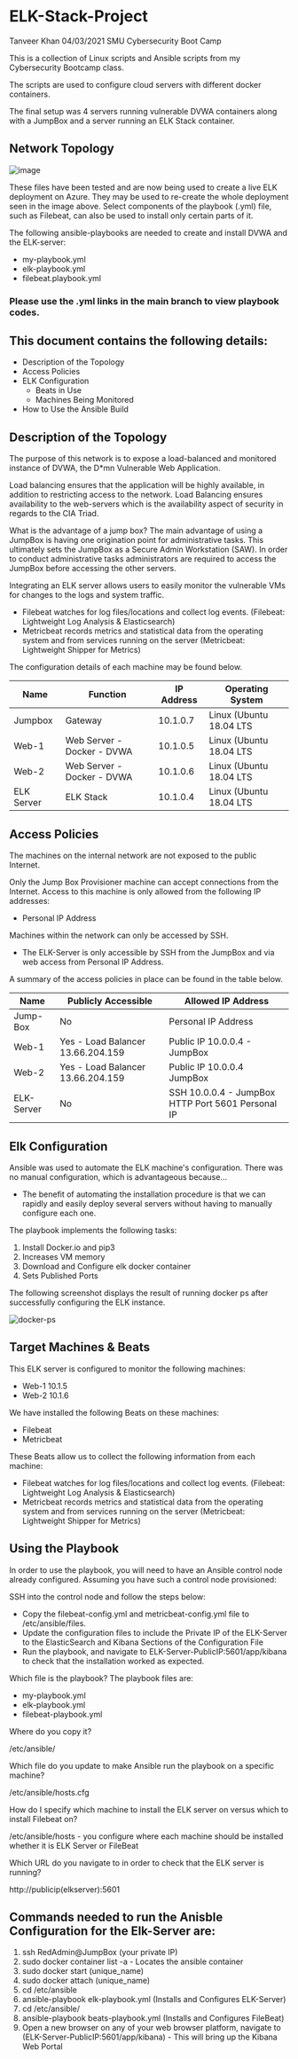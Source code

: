 # ELK-Stack-Project

Tanveer Khan 04/03/2021 SMU Cybersecurity Boot Camp

This is a collection of Linux scripts and Ansible scripts from my Cybersecurity Bootcamp class.

The scripts are used to configure cloud servers with different docker containers.

The final setup was 4 servers running vulnerable DVWA containers along with a JumpBox and a server running an ELK Stack container.

## Network Topology

![image](https://user-images.githubusercontent.com/74847116/127726650-730e7627-7b1e-4340-b4b7-44b6b8a1a9ea.png)

These files have been tested and are now being used to create a live ELK deployment on Azure. They may be used to re-create the whole deployment seen in the image above. Select components of the playbook (.yml) file, such as Filebeat, can also be used to install only certain parts of it.

The following ansible-playbooks are needed to create and install DVWA and the ELK-server:

- my-playbook.yml
- elk-playbook.yml
- filebeat.playbook.yml

### Please use the .yml links in the main branch to view playbook codes.

## This document contains the following details:

- Description of the Topology
- Access Policies
- ELK Configuration
  - Beats in Use
  - Machines Being Monitored
- How to Use the Ansible Build

## Description of the Topology

The purpose of this network is to expose a load-balanced and monitored instance of DVWA, the D*mn Vulnerable Web Application.

Load balancing ensures that the application will be highly available, in addition to restricting access to the network. Load Balancing ensures availability to the web-servers which is the availability aspect of security in regards to the CIA Triad.

What is the advantage of a jump box? The main advantage of using a JumpBox is having one origination point for administrative tasks. This ultimately sets the JumpBox as a Secure Admin Workstation (SAW). In order to conduct administrative tasks administrators are required to access the JumpBox before accessing the other servers.

Integrating an ELK server allows users to easily monitor the vulnerable VMs for changes to the logs and system traffic.

- Filebeat watches for log files/locations and collect log events. (Filebeat: Lightweight Log Analysis & Elasticsearch)
- Metricbeat records metrics and statistical data from the operating system and from services running on the server (Metricbeat: Lightweight Shipper for Metrics)

The configuration details of each machine may be found below.

| Name | Function | IP Address | Operating System |
| --- | --- | --- | --- |
| Jumpbox | Gateway | 10.1.0.7 | Linux (Ubuntu 18.04 LTS |
| Web-1 | Web Server - Docker - DVWA | 10.1.0.5 | Linux (Ubuntu 18.04 LTS |
| Web-2 | Web Server - Docker - DVWA | 10.1.0.6 | Linux (Ubuntu 18.04 LTS |
| ELK Server | ELK Stack | 10.1.0.4 | Linux (Ubuntu 18.04 LTS |

## Access Policies

The machines on the internal network are not exposed to the public Internet.

Only the Jump Box Provisioner machine can accept connections from the Internet. Access to this machine is only allowed from the following IP addresses:

- Personal IP Address

Machines within the network can only be accessed by SSH.

- The ELK-Server is only accessible by SSH from the JumpBox and via web access from Personal IP Address.

A summary of the access policies in place can be found in the table below.

| Name	| Publicly Accessible |	Allowed IP Address |
| --- | --- | --- |
| Jump-Box |	No	| Personal IP Address |
| Web-1	| Yes - Load Balancer	13.66.204.159 | Public IP 10.0.0.4 - JumpBox |
| Web-2 |	Yes - Load Balancer	13.66.204.159 | Public IP 10.0.0.4 JumpBox |
| ELK-Server |	No |	SSH 10.0.0.4 - JumpBox HTTP Port 5601 Personal IP |

## Elk Configuration

Ansible was used to automate the ELK machine's configuration. There was no manual configuration, which is advantageous because...

- The benefit of automating the installation procedure is that we can rapidly and easily deploy several servers without having to manually configure each one.

The playbook implements the following tasks:

1. Install Docker.io and pip3
2. Increases VM memory
3. Download and Configure elk docker container
4. Sets Published Ports

The following screenshot displays the result of running docker ps after successfully configuring the ELK instance.

![docker-ps](https://user-images.githubusercontent.com/74847116/127727841-acccfd8a-2995-46ae-9236-05bc7078788b.png)

## Target Machines & Beats

This ELK server is configured to monitor the following machines:

- Web-1 10.1.5
- Web-2 10.1.6

We have installed the following Beats on these machines:

- Filebeat
- Metricbeat

These Beats allow us to collect the following information from each machine:

- Filebeat watches for log files/locations and collect log events. (Filebeat: Lightweight Log Analysis & Elasticsearch)
- Metricbeat records metrics and statistical data from the operating system and from services running on the server (Metricbeat: Lightweight Shipper for Metrics)

## Using the Playbook

In order to use the playbook, you will need to have an Ansible control node already configured. Assuming you have such a control node provisioned:

SSH into the control node and follow the steps below:

- Copy the filebeat-config.yml and metricbeat-config.yml file to /etc/ansible/files.
- Update the configuration files to include the Private IP of the ELK-Server to the ElasticSearch and Kibana Sections of the Configuration File
- Run the playbook, and navigate to ELK-Server-PublicIP:5601/app/kibana to check that the installation worked as expected.

Which file is the playbook? The playbook files are:

- my-playbook.yml
- elk-playbook.yml
- filebeat-playbook.yml

Where do you copy it?

/etc/ansible/

Which file do you update to make Ansible run the playbook on a specific machine?

/etc/ansible/hosts.cfg

How do I specify which machine to install the ELK server on versus which to install Filebeat on?

/etc/ansible/hosts - you configure where each machine should be installed whether it is ELK Server or FileBeat

Which URL do you navigate to in order to check that the ELK server is running?

http://publicip(elkserver):5601

## Commands needed to run the Anisble Configuration for the Elk-Server are:

1. ssh RedAdmin@JumpBox (your private IP)
2. sudo docker container list -a - Locates the ansible container
3. sudo docker start (unique_name)
4. sudo docker attach (unique_name)
5. cd /etc/ansible
6. ansible-playbook elk-playbook.yml (Installs and Configures ELK-Server)
7. cd /etc/ansible/
8. ansible-playbook beats-playbook.yml (Installs and Configures FileBeat)
9. Open a new browser on any of your web browser platform, navigate to (ELK-Server-PublicIP:5601/app/kibana) - This will bring up the Kibana Web Portal
